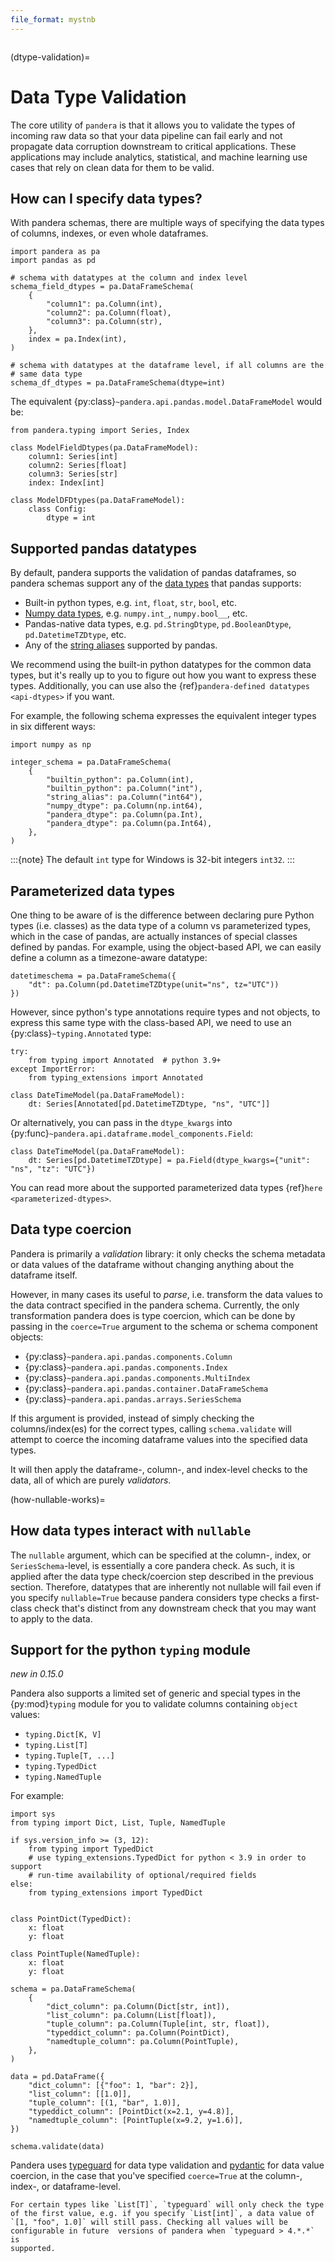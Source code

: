 ```yaml
---
file_format: mystnb
---
```


```{currentmodule} pandera
```

(dtype-validation)=

# Data Type Validation

The core utility of `pandera` is that it allows you to validate the types of
incoming raw data so that your data pipeline can fail early and not propagate
data corruption downstream to critical applications. These applications may
include analytics, statistical, and machine learning use cases that rely on
clean data for them to be valid.

## How can I specify data types?

With pandera schemas, there are multiple ways of specifying the data types of
columns, indexes, or even whole dataframes.

```{code-cell} python
import pandera as pa
import pandas as pd

# schema with datatypes at the column and index level
schema_field_dtypes = pa.DataFrameSchema(
    {
        "column1": pa.Column(int),
        "column2": pa.Column(float),
        "column3": pa.Column(str),
    },
    index = pa.Index(int),
)

# schema with datatypes at the dataframe level, if all columns are the
# same data type
schema_df_dtypes = pa.DataFrameSchema(dtype=int)
```

The equivalent {py:class}`~pandera.api.pandas.model.DataFrameModel` would be:

```{code-cell} python
from pandera.typing import Series, Index

class ModelFieldDtypes(pa.DataFrameModel):
    column1: Series[int]
    column2: Series[float]
    column3: Series[str]
    index: Index[int]

class ModelDFDtypes(pa.DataFrameModel):
    class Config:
        dtype = int
```

## Supported pandas datatypes

By default, pandera supports the validation of pandas dataframes, so pandera
schemas support any of the [data types](https://pandas.pydata.org/docs/user_guide/basics.html#dtypes)
that pandas supports:

- Built-in python types, e.g. `int`, `float`, `str`, `bool`, etc.
- [Numpy data types](https://numpy.org/doc/stable/user/basics.types.html), e.g. `numpy.int_`, `numpy.bool__`, etc.
- Pandas-native data types, e.g. `pd.StringDtype`, `pd.BooleanDtype`, `pd.DatetimeTZDtype`, etc.
- Any of the [string aliases](https://pandas.pydata.org/docs/user_guide/basics.html#dtypes) supported by pandas.

We recommend using the built-in python datatypes for the common data types, but
it's really up to you to figure out how you want to express these types.
Additionally, you can use also the {ref}`pandera-defined datatypes <api-dtypes>`
if you want.

For example, the following schema expresses the equivalent integer types in
six different ways:

```{code-cell} python
import numpy as np

integer_schema = pa.DataFrameSchema(
    {
        "builtin_python": pa.Column(int),
        "builtin_python": pa.Column("int"),
        "string_alias": pa.Column("int64"),
        "numpy_dtype": pa.Column(np.int64),
        "pandera_dtype": pa.Column(pa.Int),
        "pandera_dtype": pa.Column(pa.Int64),
    },
)
```

:::{note}
The default `int` type for Windows is 32-bit integers `int32`.
:::

## Parameterized data types

One thing to be aware of is the difference between declaring pure Python types
(i.e. classes) as the data type of a column vs parameterized types, which in
the case of pandas, are actually instances of special classes defined by pandas.
For example, using the object-based API, we can easily define a column as a
timezone-aware datatype:

```{code-cell} python
datetimeschema = pa.DataFrameSchema({
    "dt": pa.Column(pd.DatetimeTZDtype(unit="ns", tz="UTC"))
})
```

However, since python's type annotations require types and not objects, to
express this same type with the class-based API, we need to use an
{py:class}`~typing.Annotated` type:

```{code-cell} python
try:
    from typing import Annotated  # python 3.9+
except ImportError:
    from typing_extensions import Annotated

class DateTimeModel(pa.DataFrameModel):
    dt: Series[Annotated[pd.DatetimeTZDtype, "ns", "UTC"]]
```

Or alternatively, you can pass in the `dtype_kwargs` into
{py:func}`~pandera.api.dataframe.model_components.Field`:

```{code-cell} python
class DateTimeModel(pa.DataFrameModel):
    dt: Series[pd.DatetimeTZDtype] = pa.Field(dtype_kwargs={"unit": "ns", "tz": "UTC"})
```

You can read more about the supported parameterized data types
{ref}`here <parameterized-dtypes>`.

## Data type coercion

Pandera is primarily a *validation* library: it only checks the schema metadata
or data values of the dataframe without changing anything about the dataframe
itself.

However, in many cases its useful to *parse*, i.e. transform the data values
to the data contract specified in the pandera schema. Currently, the only
transformation pandera does is type coercion, which can be done by passing in
the `coerce=True` argument to the schema or schema component objects:

- {py:class}`~pandera.api.pandas.components.Column`
- {py:class}`~pandera.api.pandas.components.Index`
- {py:class}`~pandera.api.pandas.components.MultiIndex`
- {py:class}`~pandera.api.pandas.container.DataFrameSchema`
- {py:class}`~pandera.api.pandas.arrays.SeriesSchema`

If this argument is provided, instead of simply checking the columns/index(es)
for the correct types, calling `schema.validate` will attempt to coerce the
incoming dataframe values into the specified data types.

It will then apply the dataframe-, column-, and index-level checks to the
data, all of which are purely *validators*.

(how-nullable-works)=

## How data types interact with `nullable`

The `nullable` argument, which can be specified at the column-, index, or
`SeriesSchema`-level, is essentially a core pandera check. As such, it is
applied after the data type check/coercion step described in the previous
section. Therefore, datatypes that are inherently not nullable will fail even
if you specify `nullable=True` because pandera considers type checks a
first-class check that's distinct from any downstream check that you may want
to apply to the data.

## Support for the python `typing` module

*new in 0.15.0*

Pandera also supports a limited set of generic and special types in the
{py:mod}`typing` module for you to validate columns containing `object` values:

- `typing.Dict[K, V]`
- `typing.List[T]`
- `typing.Tuple[T, ...]`
- `typing.TypedDict`
- `typing.NamedTuple`

For example:

```{code-cell} python
import sys
from typing import Dict, List, Tuple, NamedTuple

if sys.version_info >= (3, 12):
    from typing import TypedDict
    # use typing_extensions.TypedDict for python < 3.9 in order to support
    # run-time availability of optional/required fields
else:
    from typing_extensions import TypedDict


class PointDict(TypedDict):
    x: float
    y: float

class PointTuple(NamedTuple):
    x: float
    y: float

schema = pa.DataFrameSchema(
    {
        "dict_column": pa.Column(Dict[str, int]),
        "list_column": pa.Column(List[float]),
        "tuple_column": pa.Column(Tuple[int, str, float]),
        "typeddict_column": pa.Column(PointDict),
        "namedtuple_column": pa.Column(PointTuple),
    },
)

data = pd.DataFrame({
    "dict_column": [{"foo": 1, "bar": 2}],
    "list_column": [[1.0]],
    "tuple_column": [(1, "bar", 1.0)],
    "typeddict_column": [PointDict(x=2.1, y=4.8)],
    "namedtuple_column": [PointTuple(x=9.2, y=1.6)],
})

schema.validate(data)
```

Pandera uses [typeguard](https://typeguard.readthedocs.io/en/latest/) for
data type validation and [pydantic](https://docs.pydantic.dev/latest/) for
data value coercion, in the case that you've specified `coerce=True` at the
column-, index-, or dataframe-level.

```{note}
For certain types like `List[T]`, `typeguard` will only check the type
of the first value, e.g. if you specify `List[int]`, a data value of
`[1, "foo", 1.0]` will still pass. Checking all values will be
configurable in future  versions of pandera when `typeguard > 4.*.*` is
supported.
```
